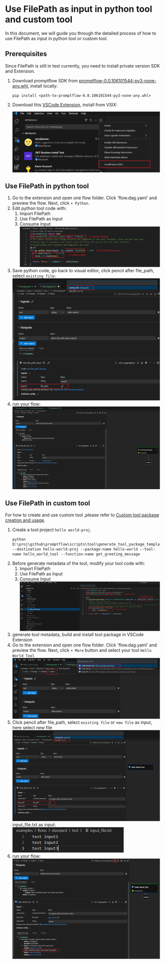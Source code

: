# Use FilePath as input in python tool and custom tool

In this document, we will guide you through the detailed process of how to use FilePath as input in python tool or custom tool.

## Prerequisites

Since FilePath is still in test currently, you need to install private version SDK and Extension.

1. Download promptflow SDK from [promptflow-0.0.106101544-py3-none-any.whl](https://msdata.visualstudio.com/_apis/resources/Containers/212274629/promptflow?itemPath=promptflow%2Fpromptflow-0.0.106101544-py3-none-any.whl), install locally:

    ```
    pip install <path-to-promptflow-0.0.106101544-py3-none-any.whl>
    ```

2. Download this [VSCode Extension](https://aka.ms/pfvsctest), install from VSIX:

    ![install from vsix](../../media/how-to-guides/develop-a-tool/install_from_vsix.png)


## Use FilePath in python tool

1. Go to the extension and open one flow folder. Click 'flow.dag.yaml' and preview the flow. Next, click `+ Python`.
2. Edit python tool code with:
   1. Import FilePath
   2. Use FilePath as Input
   3. Consume Input
   ![update python tool](../../media/how-to-guides/develop-a-tool/update_python_tool_with_file_path.png)
3. Save python code, go back to visual editor, click pencil after file_path, select `existing file`:
   ![python tool existing file](../../media/how-to-guides/develop-a-tool/python_tool_existing_file.png)
4. run your flow:
   ![python tool output](../../media/how-to-guides/develop-a-tool/python_tool_output.png)
## Use FilePath in custom tool

For how to create and use custom tool ,please refer to [Custom tool package creation and usage](../how-to-create-and-use-your-own-tool-package.md).

1. Create a tool project `hello world-proj`.
    ```
    python D:\proj\github\promptflow\scripts\tool\generate_tool_package_template.py --destination hello-world-proj --package-name hello-world --tool-name hello_world_tool --function-name get_greeting_message
    ```
2. Before generate metadata of the tool, modify your tool code with:
   1. Import FilePath
   2. Use FilePath as Input
   3. Consume Input
   ![update custom tool](../../media/how-to-guides/develop-a-tool/update_custom_tool_with_file_path.png)
3. generate tool metadata, build and install tool package in VSCode Extension
4. Go to the extension and open one flow folder. Click 'flow.dag.yaml' and preview the flow. Next, click `+ More` button and select your tool `Hello World Tool`
   ![use custom tool](../../media/how-to-guides/develop-a-tool/use_custom_tool.png)
5. Click pencil after file_path, select `existing file` or `new file` as input, here select new file
   ![file path use new file](../../media/how-to-guides/develop-a-tool/file_path_new_file.png)
   input_file.txt as input:
   ![input file txt](../../media/how-to-guides/develop-a-tool/input_file.png)
6. run your flow:
   ![flow output](../../media/how-to-guides/develop-a-tool/custom_tool_output.png)